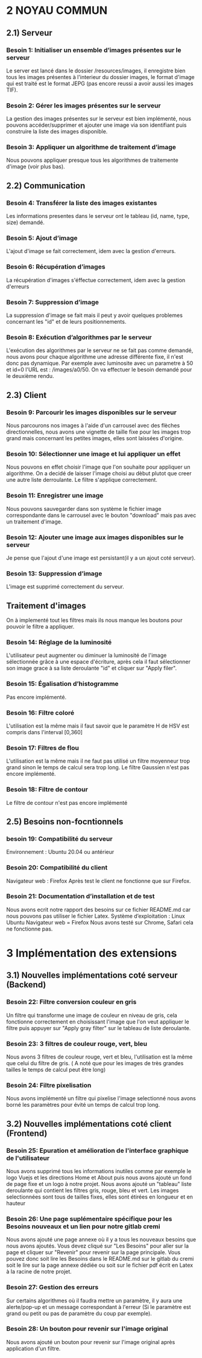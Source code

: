 # 2 NOYAU COMMUN

## 2.1) Serveur
### Besoin 1: Initialiser un ensemble d’images présentes sur le serveur
Le server est lancé dans le dossier /resources/images, il enregistre bien tous les images présentes à l'interieur du dossier images, le format d'image qui est traité est le format JEPG (pas encore reussi a avoir aussi les images TIF).

### Besoin 2: Gérer les images présentes sur le serveur
La gestion des images présentes sur le serveur est bien implémenté, nous pouvons accéder/supprimer et ajouter une image via son identifiant puis construire la liste des images disponible.

### Besoin 3: Appliquer un algorithme de traitement d’image
Nous pouvons appliquer presque tous les algorithmes de traitemente d'image (voir plus bas).

## 2.2) Communication 
### Besoin 4: Transférer la liste des images existantes
Les informations presentes dans le serveur ont le tableau (id, name, type, size) demandé.

### Besoin 5: Ajout d’image
L'ajout d'image se fait correctement, idem avec la gestion d'erreurs.

### Besoin 6: Récupération d’images
La récupération d'images s'éffectue correctement, idem avec la gestion d'erreurs

### Besoin 7: Suppression d’image
La suppression d'image se fait mais il peut y avoir quelques problemes concernant les "id" et de leurs positionnements.

### Besoin 8: Exécution d’algorithmes par le serveur
L'exécution des algorithmes par le serveur ne se fait pas comme demandé, nous avons pour chaque algorithme une adresse différente fixe, il n'est donc pas dynamique. Par exemple avec luminosite avec un parametre à 50 et id=0 l'URL est : /images/a0/50.
On va effectuer le besoin demandé pour le deuxième rendu.

## 2.3) Client
### Besoin 9: Parcourir les images disponibles sur le serveur
Nous parcourons nos images à l'aide d'un carrousel avec des flèches directionnelles, nous avons une vignette de taille fixe pour les images trop grand mais concernant les petites images, elles sont laissées d'origine.

### Besoin 10: Sélectionner une image et lui appliquer un effet
Nous pouvons en effet choisir l'image que l'on souhaite pour appliquer un algorithme. On a decidé de laisser l'image choisi au dèbut plutot que creer une autre liste derroulante. Le filtre s'applique correctement.

### Besoin 11: Enregistrer une image
Nous pouvons sauvegarder dans son système le fichier image correspondante dans le carrousel avec le bouton "download" mais pas avec un traitement d'image.

### Besoin 12: Ajouter une image aux images disponibles sur le serveur
Je pense que l'ajout d'une image est persistant(il y a un ajout coté serveur).

### Besoin 13: Suppression d’image
L'image est supprimé correctement du serveur. 

## Traitement d'images

On à implementé tout les filtres mais ils nous manque les boutons pour pouvoir le filtre a appliquer. 

### Besoin 14: Réglage de la luminosité
L'utilisateur peut augmenter ou diminuer la luminosité de l'image sélectionnée grâce à une espace d'écriture, après cela il faut sélectionner son image grace à sa liste deroulante "id" et cliquer sur "Apply filer".

### Besoin 15: Égalisation d’histogramme
Pas encore implémenté.

### Besoin 16: Filtre coloré 
L'utilisation est la même mais il faut savoir que le paramètre H de HSV est compris dans l'interval [0,360]

### Besoin 17: Filtres de flou
L'utilisation est la même mais il ne faut pas utilisé un filtre moyenneur trop grand sinon le temps de calcul sera trop long.
Le filtre Gaussien n'est pas encore implémenté.

### Besoin 18: Filtre de contour
Le filtre de contour n'est pas encore implémenté

## 2.5) Besoins non-focntionnels
### besoin 19: Compatibilité du serveur
Environnement : Ubuntu 20.04 ou antérieur

### Besoin 20: Compatibilité du client
Navigateur web : Firefox
Après test le client ne fonctionne que sur Firefox.

### Besoin 21: Documentation d’installation et de test
Nous avons ecrit notre rapport des besoins sur ce fichier README.md car nous pouvons pas utiliser le fichier Latex.
Système d’exploitation : Linux Ubuntu
Navigateur web = Firefox
Nous avons testé sur Chrome, Safari cela ne fonctionne pas.

# 3 Implémentation des extensions

## 3.1) Nouvelles implémentations coté serveur (Backend)
### Besoin 22: Filtre conversion couleur en gris
Un filtre qui transforme une image de couleur en niveau de gris, cela fonctionne correctement en choisissant l'image que l'on veut appliquer le filtre puis appuyer sur "Apply gray filter" sur le tableau de liste deroulante.

### Besoin 23: 3 filtres de couleur rouge, vert, bleu
Nous avons 3 filtres de couleur rouge, vert et bleu, l'utilisation est la même que celui du filtre de gris. ( A noté que pour les images de très grandes tailles le temps de calcul peut être long)

### Besoin 24: Filtre pixelisation
Nous avons implémenté un filtre qui pixelise l'image selectionné nous avons borné les paramètres pour évité un temps de calcul trop long.

## 3.2) Nouvelles implémentations coté client (Frontend)
### Besoin 25: Epuration et amélioration de l'interface graphique de l'utilisateur
Nous avons supprimé tous les informations inutiles comme par exemple le logo Vuejs et les directions Home et About puis nous avons ajouté un fond de page fixe et un logo à notre projet.
Nous avons ajouté un "tableau" liste deroulante qui contient les filtres gris, rouge, bleu et vert.
Les images selectionnées sont tous de tailles fixes, elles sont étirées en longueur et en hauteur

### Besoin 26: Une page suplémentaire spécifique pour les Besoins nouveaux et un lien pour notre gitlab cremi
Nous avons ajouté une page annexe où il y a tous les nouveaux besoins que nous avons ajoutés. Vous devez cliqué sur "Les Besoins" pour aller sur la page et cliquer sur "Revenir" pour revenir sur la page principale. Vous pouvez donc soit lire les Besoins dans le README.md sur le gitlab du cremi soit le lire sur la page annexe dédiée ou soit sur le fichier pdf écrit en Latex à la racine de notre projet.

### Besoin 27: Gestion des erreurs
Sur certains algorithmes où il faudra mettre un paramètre, il y aura une alerte/pop-up et un message correspondant à l'erreur (Si le paramètre est grand ou petit ou pas de paramètre du coup par exemple). 

### Besoin 28: Un bouton pour revenir sur l'image original
Nous avons ajouté un bouton pour revenir sur l'image original après application d'un filtre.

